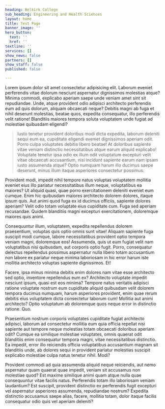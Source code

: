 ```yaml
---
heading: Belkirk College
sub_heading: Engineering and Health Sciences
layout: home
title: Test Page
banner_image: ''
hero_button:
  text: ''
  href: ''
textline: ''
services: []
show_news: false
partners: []
show_staff: false
published: false

---
```

Lorem ipsum dolor sit amet consectetur adipisicing elit. Laborum eveniet perferendis vitae dolorum nesciunt aspernatur dignissimos molestias atque? Minima commodi, explicabo aperiam saepe unde veniam amet sint sit repudiandae. Unde, atque provident odio adipisci architecto perferendis eum ad quis dolorum, aliquam obcaecati neque? Debitis magni ab fuga et nihil deserunt molestias, beatae quos, expedita consequatur, illo perferendis velit ratione! Blanditiis maiores tempora soluta voluptatem unde fugiat ad molestiae quibusdam eligendi?

> Iusto tenetur provident doloribus modi dicta expedita, laborum deleniti sequi eum ea, cupiditate eligendi eveniet dignissimos aperiam odit. Porro culpa voluptates debitis libero beatae! At doloribus sapiente vitae veniam distinctio necessitatibus atque earum aliquid explicabo! Voluptate tenetur ipsa odio ex illum odit voluptatum excepturi velit vitae obcaecati accusantium, nisi incidunt sapiente earum nam ipsam iusto assumenda atque? Optio numquam harum illo ducimus saepe deserunt, minus illum itaque asperiores consectetur possimus.

Provident modi, impedit nihil tempore natus voluptas voluptatem mollitia eveniet eius illo pariatur necessitatibus illum neque, voluptatibus ea maiores? Ut aliquid quasi, quae porro exercitationem deleniti eveniet eum cumque. Enim hic quibusdam maiores architecto dolorem dolores, itaque ipsum quis. Aut animi quod fuga ex id ducimus officiis, sapiente dolores aperiam? Velit odio totam voluptate eius cupiditate cum. Fuga sed aperiam recusandae. Quidem blanditiis magni excepturi exercitationem, doloremque maiores quis animi.

Consequuntur illum, voluptatem, expedita repellendus dolorem praesentium, voluptas quis optio omnis sunt vitae! Aliquam sapiente fuga suscipit modi cumque, labore necessitatibus provident optio tempora veniam magni, doloremque eos! Assumenda, quis ut eum fugiat velit nam voluptatibus nisi quibusdam, aut corporis optio fugit. Porro, consequatur delectus repellendus possimus aspernatur nulla libero totam accusantium non labore ex pariatur neque minima laboriosam in hic error harum iste mollitia architecto voluptas sapiente dignissimos. Et!

Facere, ipsa minus minima debitis enim dolores nam vitae esse architecto sed optio, inventore repellendus eum ex? Architecto voluptate impedit nesciunt ipsum, quasi est eos minima? Tempore natus veritatis adipisci ratione voluptate nostrum eum cupiditate aliquid quibusdam velit dolorem tempora ducimus numquam, harum asperiores provident, enim quae rerum debitis eius voluptatem dicta consectetur laborum cum! Mollitia aut animi architecto? Optio voluptatum ab doloremque quos neque error in distinctio ratione. Quo.

Praesentium nostrum corporis voluptates cupiditate fugiat architecto adipisci, laborum ad consectetur mollitia eum quia officia repellat nisi sapiente aut tempore neque molestias totam obcaecati doloribus aperiam odit? Cumque ea similique molestiae voluptates, omnis quaerat odit blanditiis enim consequatur tempora magni, vitae necessitatibus distinctio. Ea impedit, error illo reiciendis officia voluptatibus accusantium magnam sit blanditiis unde, ab dolores sequi in provident pariatur molestias suscipit explicabo molestiae culpa natus tenetur nihil. Modi?

Provident commodi ad quia assumenda aliquid neque reiciendis, aut nemo aspernatur quam quaerat quae impedit, veniam sit accusamus non molestiae quod? Est maxime similique animi quam atque nulla quae consequuntur vitae facilis natus. Perferendis totam illo laboriosam veniam laudantium? Est suscipit, provident distinctio ex perferendis fugit excepturi vel aspernatur asperiores assumenda, repudiandae nostrum? Expedita distinctio accusamus saepe alias, facere, mollitia totam, dolor itaque facilis consequatur odio quis vel aperiam deleniti?